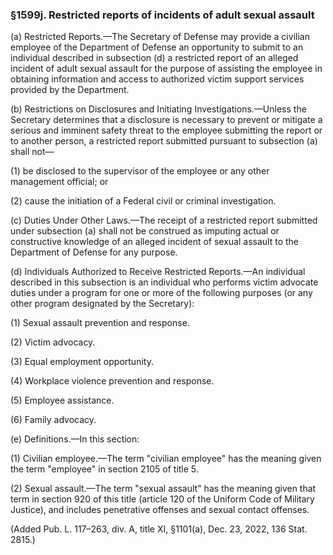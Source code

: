 ### §1599j. Restricted reports of incidents of adult sexual assault ###

(a) Restricted Reports.—The Secretary of Defense may provide a civilian employee of the Department of Defense an opportunity to submit to an individual described in subsection (d) a restricted report of an alleged incident of adult sexual assault for the purpose of assisting the employee in obtaining information and access to authorized victim support services provided by the Department.

(b) Restrictions on Disclosures and Initiating Investigations.—Unless the Secretary determines that a disclosure is necessary to prevent or mitigate a serious and imminent safety threat to the employee submitting the report or to another person, a restricted report submitted pursuant to subsection (a) shall not—

(1) be disclosed to the supervisor of the employee or any other management official; or

(2) cause the initiation of a Federal civil or criminal investigation.

(c) Duties Under Other Laws.—The receipt of a restricted report submitted under subsection (a) shall not be construed as imputing actual or constructive knowledge of an alleged incident of sexual assault to the Department of Defense for any purpose.

(d) Individuals Authorized to Receive Restricted Reports.—An individual described in this subsection is an individual who performs victim advocate duties under a program for one or more of the following purposes (or any other program designated by the Secretary):

(1) Sexual assault prevention and response.

(2) Victim advocacy.

(3) Equal employment opportunity.

(4) Workplace violence prevention and response.

(5) Employee assistance.

(6) Family advocacy.

(e) Definitions.—In this section:

(1) Civilian employee.—The term "civilian employee" has the meaning given the term "employee" in section 2105 of title 5.

(2) Sexual assault.—The term "sexual assault" has the meaning given that term in section 920 of this title (article 120 of the Uniform Code of Military Justice), and includes penetrative offenses and sexual contact offenses.

(Added Pub. L. 117–263, div. A, title XI, §1101(a), Dec. 23, 2022, 136 Stat. 2815.)